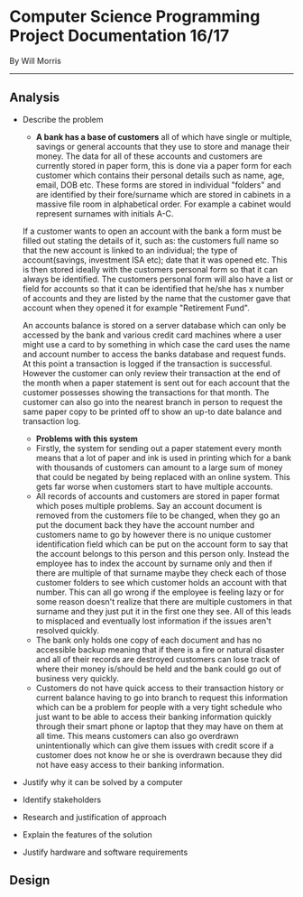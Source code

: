 # **Computer Science Programming Project Documentation 16/17**
By Will Morris
___

## Analysis
+ Describe the problem
   - **A bank has a base of customers** all of which have single or multiple, savings or general accounts that they use to store and manage their money. The data for all of these accounts and customers are currently stored in paper form, this is done via a paper form for each customer which contains their personal details such as name, age, email, DOB etc. These forms are stored in individual "folders" and are identified by their fore/surname which are stored in cabinets in a massive file room in alphabetical order. For example a cabinet would represent surnames with initials A-C.

   If a customer wants to open an account with the bank a form must be filled out stating the details of it, such as: the customers full name so that the new account is linked to an individual; the type of account(savings, investment ISA etc); date that it was opened etc. This is then stored ideally with the customers personal form so that it can always be identified. The customers personal form will also have a list or field for accounts so that it can be identified that he/she has x number of accounts and they are listed by the name that the customer gave that account when they opened it for example "Retirement Fund".

   An accounts balance is stored on a server database which can only be accessed by the bank and various credit card machines where a user might use a card to by something in which case the card uses the name and account number to access the banks database and request funds. At this point a transaction is logged if the transaction is successful. However the customer can only review their transaction at the end of the month when a paper statement is sent out for each account that the customer possesses showing the transactions for that month. The customer can also go into the nearest branch in person to request the same paper copy to be printed off to show an up-to date balance and transaction log.
   - **Problems with this system**
    - Firstly, the system for sending out a paper statement every month means that a lot of paper and ink is used in printing which for a bank with thousands of customers can amount to a large sum of money that could be negated by being replaced with an online system. This gets far worse when customers start to have multiple accounts.
    - All records of accounts and customers are stored in paper format which poses multiple problems. Say an account document is removed from the customers file to be changed, when they go an put the document back they have the account number and customers name to go by however there is no unique customer identification field which can be put on the account form to say that the account belongs to this person and this person only. Instead the employee has to index the account by surname only and then if there are multiple of that surname maybe they check each of those customer folders to see which customer holds an account with that number. This can all go wrong if the employee is feeling lazy or for some reason doesn't realize that there are multiple customers in that surname and they just put it in the first one they see. All of this leads to misplaced and eventually lost information if the issues aren't resolved quickly.
    - The bank only holds one copy of each document and has no accessible backup meaning that if there is a fire or natural disaster and all of their records are destroyed customers can lose track of where their money is/should be held and the bank could go out of business very quickly.
    - Customers do not have quick access to their transaction history or current balance having to go into branch to request this information which can be a problem for people with a very tight schedule who just want to be able to access their banking information quickly through their smart phone or laptop that they may have on them at all time. This means customers can also go overdrawn unintentionally which can give them issues with credit score if a customer does not know he or she is overdrawn because they did not have easy access to their banking information.

+ Justify why it can be solved by a computer







+ Identify stakeholders
+ Research and justification of approach
+ Explain the features of the solution
+ Justify hardware and software requirements

## Design
